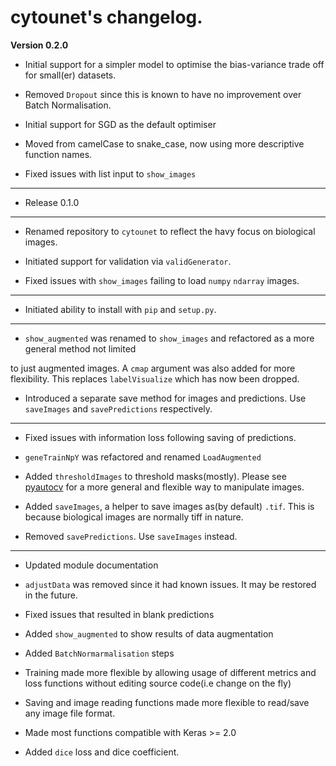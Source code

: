 # cytounet's changelog. 

**Version 0.2.0**


* Initial support for a simpler model to optimise the bias-variance trade off for small(er) datasets.

* Removed `Dropout` since this is known to have no improvement over Batch Normalisation. 

* Initial support for SGD as the default optimiser

* Moved from camelCase to snake_case, now using more descriptive function names. 

* Fixed issues with list input to `show_images`


---
* Release 0.1.0

---

* Renamed repository to `cytounet` to reflect the havy focus on biological images.

* Initiated support for validation via `validGenerator`.

* Fixed issues with `show_images` failing to load `numpy` `ndarray` images.   

---

* Initiated ability to install with `pip` and `setup.py`.

---

* `show_augmented` was renamed to `show_images` and refactored as a more general method not limited

to just augmented images. A `cmap` argument was also added for more flexibility. This replaces `labelVisualize`
which has now been dropped. 

* Introduced a separate save method for images and predictions. Use `saveImages` and `savePredictions`
respectively. 

---

* Fixed issues with information loss following saving of predictions. 

* `geneTrainNpY` was refactored and renamed `LoadAugmented`

* Added `thresholdImages` to threshold masks(mostly). Please see [pyautocv](https://github.com/Nelson-Gon/pyautocv)
for a more general and flexible way to manipulate images. 

* Added `saveImages`, a helper to save images as(by default) `.tif`. This is because biological
images are normally tiff in nature.

* Removed `savePredictions`. Use `saveImages` instead. 

---

* Updated module documentation 

* `adjustData` was removed since it had known issues. It may be restored in the future. 

* Fixed issues that resulted in blank predictions 

* Added `show_augmented` to show results of data augmentation

* Added `BatchNormarmalisation` steps

* Training made more flexible by allowing usage of different metrics and loss functions without editing source code(i.e change on the fly)

* Saving and image reading functions made more flexible to read/save any image file format.

* Made most functions compatible with Keras >= 2.0 

* Added `dice` loss and dice coefficient.


